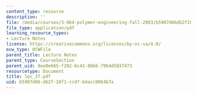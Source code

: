```yaml
---
content_type: resource
description: ''
file: /media/courses/3-064-polymer-engineering-fall-2003/b5907d06db2f28f1ccd7b4acc0064b7a_lec_37.pdf
file_type: application/pdf
learning_resource_types:
- Lecture Notes
license: https://creativecommons.org/licenses/by-nc-sa/4.0/
ocw_type: OCWFile
parent_title: Lecture Notes
parent_type: CourseSection
parent_uid: 8ee0e665-f202-6c43-88b6-7964d5837473
resourcetype: Document
title: lec_37.pdf
uid: b5907d06-db2f-28f1-ccd7-b4acc0064b7a
---
```

